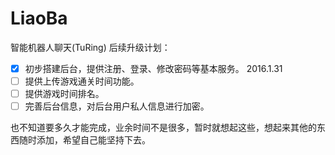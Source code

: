 # LiaoBa
智能机器人聊天(TuRing)
后续升级计划：
- [x] 初步搭建后台，提供注册、登录、修改密码等基本服务。 2016.1.31
- [ ] 提供上传游戏通关时间功能。
- [ ] 提供游戏时间排名。
- [ ] 完善后台信息，对后台用户私人信息进行加密。

也不知道要多久才能完成，业余时间不是很多，暂时就想起这些，想起来其他的东西随时添加，希望自己能坚持下去。
